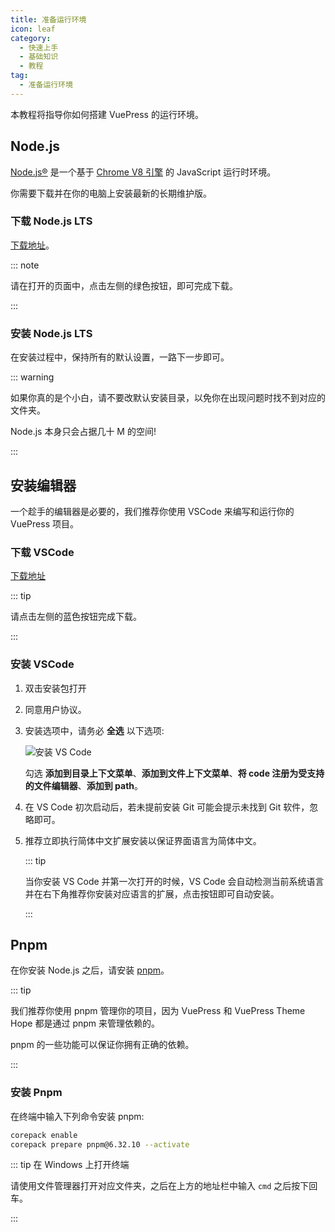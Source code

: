 ```yaml
---
title: 准备运行环境
icon: leaf
category:
  - 快速上手
  - 基础知识
  - 教程
tag:
  - 准备运行环境
---
```


本教程将指导你如何搭建 VuePress 的运行环境。

<!-- more -->

## Node.js

[Node.js®](https://nodejs.org/zh-cn/) 是一个基于 [Chrome V8 引擎](https://v8.dev/) 的 JavaScript 运行时环境。

你需要下载并在你的电脑上安装最新的长期维护版。

### 下载 Node.js LTS

[下载地址](https://nodejs.org/zh-cn/)。

::: note

请在打开的页面中，点击左侧的绿色按钮，即可完成下载。

:::

### 安装 Node.js LTS

在安装过程中，保持所有的默认设置，一路下一步即可。

::: warning

如果你真的是个小白，请不要改默认安装目录，以免你在出现问题时找不到对应的文件夹。

Node.js 本身只会占据几十 M 的空间!

:::

## 安装编辑器

一个趁手的编辑器是必要的，我们推荐你使用 VSCode 来编写和运行你的 VuePress 项目。

### 下载 VSCode

[下载地址](https://code.visualstudio.com/)

::: tip

请点击左侧的蓝色按钮完成下载。

:::

### 安装 VSCode

1. 双击安装包打开

1. 同意用户协议。

1. 安装选项中，请务必 **全选** 以下选项:

   ![安装 VS Code](./assets/vscode-install.png)

   勾选 **添加到目录上下文菜单**、**添加到文件上下文菜单**、**将 code 注册为受支持的文件编辑器**、**添加到 path**。

1. 在 VS Code 初次启动后，若未提前安装 Git 可能会提示未找到 Git 软件，忽略即可。

1. 推荐立即执行简体中文扩展安装以保证界面语言为简体中文。

   ::: tip

   当你安装 VS Code 并第一次打开的时候，VS Code 会自动检测当前系统语言并在右下角推荐你安装对应语言的扩展，点击按钮即可自动安装。

   :::

## Pnpm

在你安装 Node.js 之后，请安装 [pnpm](https://pnpm.io)。

::: tip

我们推荐你使用 pnpm 管理你的项目，因为 VuePress 和 VuePress Theme Hope 都是通过 pnpm 来管理依赖的。

pnpm 的一些功能可以保证你拥有正确的依赖。

:::

### 安装 Pnpm

在终端中输入下列命令安装 pnpm:

```sh
corepack enable
corepack prepare pnpm@6.32.10 --activate
```

::: tip 在 Windows 上打开终端

请使用文件管理器打开对应文件夹，之后在上方的地址栏中输入 `cmd` 之后按下回车。

:::
